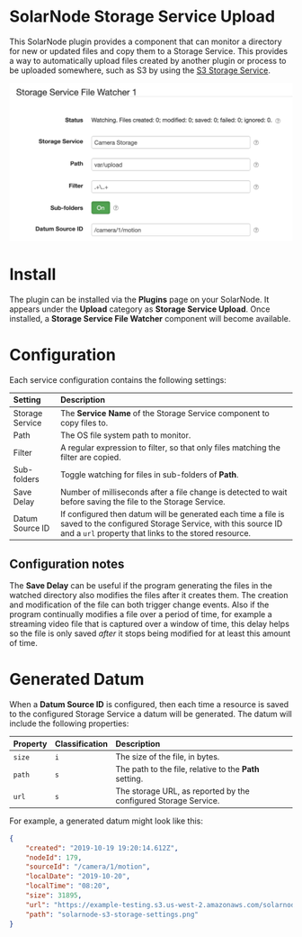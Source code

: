 # SolarNode Storage Service Upload

This SolarNode plugin provides a component that can monitor a directory for new or updated files and
copy them to a Storage Service. This provides a way to automatically upload files created by another
plugin or process to be uploaded somewhere, such as S3 by using the [S3 Storage
Service][s3-storage-service].

![Storage Service File Watcher settings](docs/solarnode-storage-service-file-watcher-settings.png)

# Install

The plugin can be installed via the **Plugins** page on your SolarNode. It
appears under the **Upload** category as **Storage Service Upload**. Once installed,
a **Storage Service File Watcher** component will become available.

# Configuration

Each service configuration contains the following settings:

| Setting         | Description  |
|:----------------|:-------------|
| Storage Service | The **Service Name** of the Storage Service component to copy files to. |
| Path            | The OS file system path to monitor. |
| Filter          | A regular expression to filter, so that only files matching the filter are copied. |
| Sub-folders     | Toggle watching for files in sub-folders of <b>Path</b>. |
| Save Delay      | Number of milliseconds after a file change is detected to wait before saving the file to the Storage Service. |
| Datum Source ID | If configured then datum will be generated each time a file is saved to the configured Storage Service, with this source ID and a `url` property that links to the stored resource. |

## Configuration notes

The <b>Save Delay</b> can be useful if the program generating the files in the watched directory
also modifies the files after it creates them. The creation and modification of the file can both
trigger change events. Also if the program continually modifies a file over a period of time, for 
example a streaming video file that is captured over a window of time, this delay helps so the
file is only saved _after_ it stops being modified for at least this amount of time.

# Generated Datum

When a <b>Datum Source ID</b> is configured, then each time a resource is saved to the configured 
Storage Service a datum will be generated. The datum will include the following properties:

| Property | Classification | Description |
|:---------|:---------------|:------------|
| `size`   | `i`            | The size of the file, in bytes. |
| `path`   | `s`            | The path to the file, relative to the <b>Path</b> setting. |
| `url`    | `s`            | The storage URL, as reported by the configured Storage Service. |

For example, a generated datum might look like this:

```json
{
	"created": "2019-10-19 19:20:14.612Z",
	"nodeId": 179,
	"sourceId": "/camera/1/motion",
	"localDate": "2019-10-20",
	"localTime": "08:20",
	"size": 31895,
	"url": "https://example-testing.s3.us-west-2.amazonaws.com/solarnode-s3-storage-settings.png",
	"path": "solarnode-s3-storage-settings.png"
}
```

[s3-storage-service]: ../net.solarnetwork.node.io.s3/
